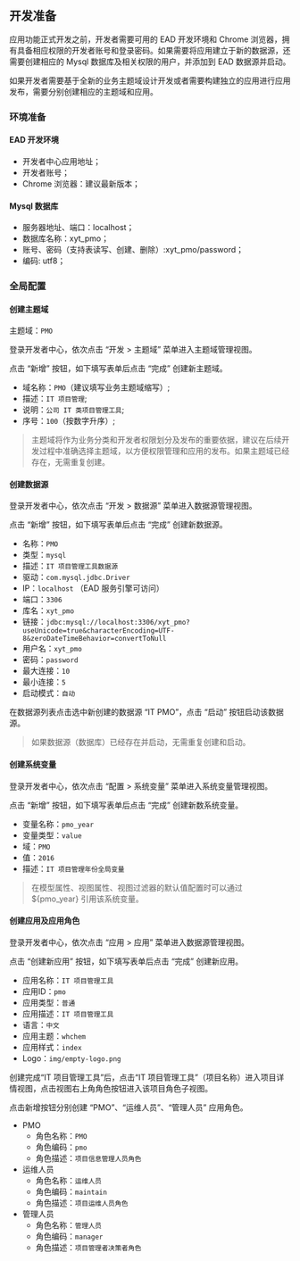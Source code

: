 ## 开发准备

应用功能正式开发之前，开发者需要可用的 EAD 开发环境和 Chrome 浏览器，拥有具备相应权限的开发者账号和登录密码。如果需要将应用建立于新的数据源，还需要创建相应的 Mysql 数据库及相关权限的用户，并添加到 EAD 数据源并启动。

如果开发者需要基于全新的业务主题域设计开发或者需要构建独立的应用进行应用发布，需要分别创建相应的主题域和应用。

### 环境准备

#### EAD 开发环境

- 开发者中心应用地址；
- 开发者账号；
- Chrome 浏览器：建议最新版本；

#### Mysql 数据库

- 服务器地址、端口：localhost；
- 数据库名称：xyt_pmo；
- 账号、密码（支持表读写、创建、删除）:xyt_pmo/password；
- 编码: utf8；

### 全局配置

#### 创建主题域

主题域：```PMO```

登录开发者中心，依次点击 “开发 > 主题域” 菜单进入主题域管理视图。

点击 “新增” 按钮，如下填写表单后点击 “完成” 创建新主题域。

- 域名称：```PMO```（建议填写业务主题域缩写）;
- 描述：```IT 项目管理```;
- 说明：```公司 IT 类项目管理工具```;
- 序号：```100```（按数字升序）;

> 主题域将作为业务分类和开发者权限划分及发布的重要依据，建议在后续开发过程中准确选择主题域，以方便权限管理和应用的发布。如果主题域已经存在，无需重复创建。

#### 创建数据源

登录开发者中心，依次点击 “开发 > 数据源” 菜单进入数据源管理视图。

点击 “新增” 按钮，如下填写表单后点击 “完成” 创建新数据源。

- 名称：```PMO```
- 类型：```mysql```
- 描述：```IT 项目管理工具数据源```
- 驱动：```com.mysql.jdbc.Driver```
- IP：```localhost``` （EAD 服务引擎可访问）
- 端口：```3306```
- 库名：```xyt_pmo```
- 链接：```jdbc:mysql://localhost:3306/xyt_pmo?useUnicode=true&characterEncoding=UTF-8&zeroDateTimeBehavior=convertToNull```
- 用户名：```xyt_pmo```
- 密码：```password```
- 最大连接：```10```
- 最小连接：```5```
- 启动模式：```自动```

在数据源列表点击选中新创建的数据源 “IT PMO”，点击 “启动” 按钮启动该数据源。


> 如果数据源（数据库）已经存在并启动，无需重复创建和启动。

#### 创建系统变量

登录开发者中心，依次点击 “配置 > 系统变量” 菜单进入系统变量管理视图。

点击 “新增” 按钮，如下填写表单后点击 “完成” 创建新数系统变量。

- 变量名称：```pmo_year```
- 变量类型：```value``` 
- 域：```PMO```
- 值：```2016```
- 描述：```IT 项目管理年份全局变量```

> 在模型属性、视图属性、视图过滤器的默认值配置时可以通过 ${pmo_year} 引用该系统变量。

#### 创建应用及应用角色

登录开发者中心，依次点击 “应用 > 应用” 菜单进入数据源管理视图。

点击 “创建新应用” 按钮，如下填写表单后点击 “完成” 创建新应用。

- 应用名称：```IT 项目管理工具```
- 应用ID：```pmo```
- 应用类型：```普通```
- 应用描述：```IT 项目管理工具```
- 语言：```中文```
- 应用主题：```whchem```
- 应用样式：```index```
- Logo：```img/empty-logo.png```

创建完成“IT 项目管理工具”后，点击“IT 项目管理工具”（项目名称）进入项目详情视图，点击视图右上角角色按钮进入该项目角色子视图。

点击新增按钮分别创建 “PMO”、“运维人员”、“管理人员” 应用角色。

- PMO
  - 角色名称：```PMO```
  - 角色编码：```pmo```
  - 角色描述：```项目信息管理人员角色```
- 运维人员
  - 角色名称：```运维人员```
  - 角色编码：```maintain```
  - 角色描述：```项目运维人员角色```
- 管理人员
  - 角色名称：```管理人员```
  - 角色编码：```manager```
  - 角色描述：```项目管理者决策者角色```
